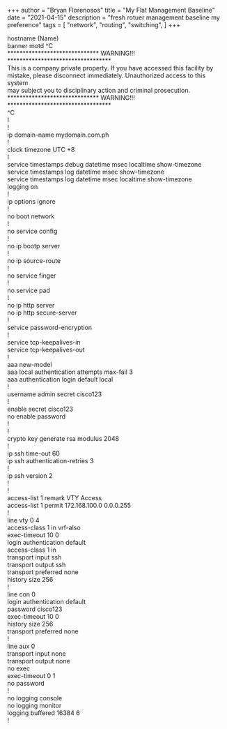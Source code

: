 +++
author = "Bryan Florenosos"
title = "My Flat Management Baseline"
date = "2021-04-15"
description = "fresh rotuer management baseline my preference"
tags = [
    "network",
    "routing",
    "switching",
]
+++

hostname (Name)  
banner motd ^C  
****************************** WARNING!!! **********************************  
 This is a company private property. If you have accessed this facility by     
 mistake, please disconnect immediately. Unauthorized access to this system  
 may subject you to disciplinary action and criminal prosecution.  
****************************** WARNING!!! **********************************   
^C  
!  
!  
ip domain-name mydomain.com.ph  
!  
clock timezone UTC +8  
!  
service timestamps debug datetime msec localtime show-timezone  
service timestamps log datetime msec show-timezone  
service timestamps log datetime msec localtime show-timezone  
logging on  
!  
ip options ignore  
!  
no boot network  
!  
no service config  
!  
no ip bootp server  
!  
no ip source-route  
!  
no service finger  
!  
no service pad  
!  
no ip http server   
no ip http secure-server  
!  
service password-encryption  
!  
service tcp-keepalives-in  
service tcp-keepalives-out  
!  
aaa new-model  
aaa local authentication attempts max-fail 3  
aaa authentication login default local  
!  
username admin secret cisco123  
!  
enable secret cisco123    
no enable password  
!  
!  
crypto key generate rsa modulus 2048  
!  
ip ssh time-out 60  
ip ssh authentication-retries 3  
!  
ip ssh version 2  
!  
!  
access-list 1 remark VTY Access  
access-list 1 permit 172.168.100.0 0.0.0.255  
!  
line vty 0 4  
 access-class 1 in vrf-also  
 exec-timeout 10 0  
 login authentication default    
 access-class 1 in  
 transport input ssh  
 transport output ssh  
 transport preferred none  
 history size 256  
!  
line con 0  
 login authentication default  
 password cisco123  
 exec-timeout 10 0  
 history size 256  
 transport preferred none  
!  
line aux 0  
 transport input none  
 transport output none  
 no exec  
 exec-timeout 0 1  
 no password  
!  
no logging console  
no logging monitor  
logging buffered 16384 6  
!  





